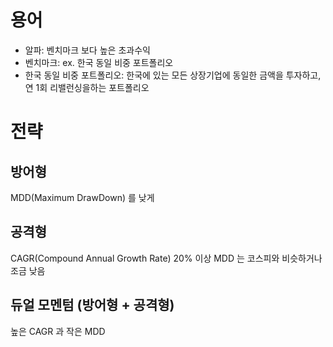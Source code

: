 # 용어
- 알파: 벤치마크 보다 높은 초과수익
- 벤치마크: ex. 한국 동일 비중 포트폴리오
- 한국 동일 비중 포트폴리오: 한국에 있는 모든 상장기업에 동일한 금액을 투자하고, 연 1회 리밸런싱을하는 포트폴리오

# 전략
## 방어형
MDD(Maximum DrawDown) 를 낮게
## 공격형
CAGR(Compound Annual Growth Rate) 20% 이상
MDD 는 코스피와 비슷하거나 조금 낮음
## 듀얼 모멘텀 (방어형 + 공격형)
높은 CAGR 과 작은 MDD